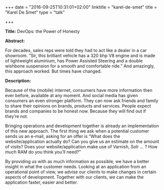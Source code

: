 +++
date = "2016-09-25T10:31:01+02:00"
linktitle = "karel-de-smet"
title = "Karel De Smet"
type = "talk"

+++

<div class="span-15  ">
  <div class="span-15  last ">
  <p><strong>Title:</strong>
DevOps: the Power of Honesty
</p>


<p><strong>Abstract:</strong></p>
<p>
For decades, sales reps were told they had to act like a dealer in a car showroom. “Sir, this brilliant vehicle has a 320 bhp V8 engine and is made of lightweight aluminium, has Power Assisted Steering and a double wishbone suspension for a smooth and comfortable ride.” And amazingly, this approach worked. But times have changed.
</p>

<p><strong>Description:</strong></p>
<p>
Because of the (mobile) internet, consumers have more information then ever before, available at any moment. And social media has given consumers an even stronger platform. They can now ask friends and family to share their opinions on brands, products and services. People expect brands and companies to be honest now. Because they will find out if they’re not.

Bringing operations and development together is already an implementation of this new approach. The first thing we ask when a potential customer sends us an e-mail, asking for an offer is “What does the website/application actually do? Can you give us an estimate on the amount of visits? Does your website/application make use of Varnish, Solr … ? How much RAM do you think you’ll need?”

By providing us with as much information as possible, we have a better insight in what the customer needs. Looking at an application from an operational point of view, we advise our clients to make changes in certain aspects of development. Together with our clients, we can make the application faster, easier and better.
</p>
  </div>
</div>

